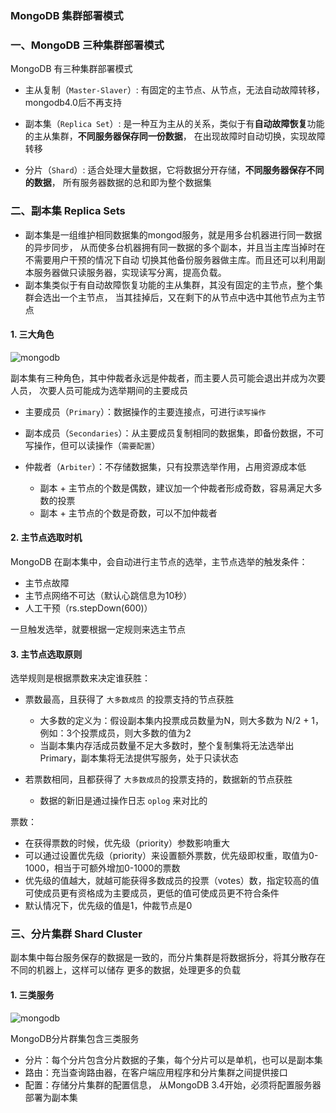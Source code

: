 ### MongoDB 集群部署模式

### 一、MongoDB 三种集群部署模式
MongoDB 有三种集群部署模式
* 主从复制（`Master-Slaver`）: 有固定的主节点、从节点，无法自动故障转移，mongodb4.0后不再支持

* 副本集（`Replica Set`）: 是一种互为主从的关系，类似于有**自动故障恢复**功能的主从集群，**不同服务器保存同一份数据**，
在出现故障时自动切换，实现故障转移
 
* 分片（`Shard`）: 适合处理大量数据，它将数据分开存储，**不同服务器保存不同的数据**，
所有服务器数据的总和即为整个数据集



 
### 二、副本集 Replica Sets
* 副本集是一组维护相同数据集的mongod服务，就是用多台机器进行同一数据的异步同步，
从而使多台机器拥有同一数据的多个副本，并且当主库当掉时在不需要用户干预的情况下自动
切换其他备份服务器做主库。而且还可以利用副本服务器做只读服务器，实现读写分离，提高负载。
* 副本集类似于有自动故障恢复功能的主从集群，其没有固定的主节点，整个集群会选出一个主节点，
当其挂掉后，又在剩下的从节点中选中其他节点为主节点

#### 1. 三大角色
![mongodb](https://fgq233.github.io/imgs/java/mongodb1.png)

副本集有三种角色，其中仲裁者永远是仲裁者，而主要人员可能会退出并成为次要人员，
次要人员可能成为选举期间的主要成员

* 主要成员（`Primary`）：数据操作的主要连接点，可进行`读写操作`

* 副本成员（`Secondaries`）：从主要成员复制相同的数据集，即备份数据，不可写操作，但可以读操作（`需要配置`）

* 仲裁者（`Arbiter`）：不存储数据集，只有投票选举作用，占用资源成本低
    * 副本 + 主节点的个数是偶数，建议加一个仲裁者形成奇数，容易满足大多数的投票
    * 副本 + 主节点的个数是奇数，可以不加仲裁者
 
#### 2. 主节点选取时机  
MongoDB 在副本集中，会自动进行主节点的选举，主节点选举的触发条件：
* 主节点故障
* 主节点网络不可达（默认心跳信息为10秒）
* 人工干预（rs.stepDown(600)）

一旦触发选举，就要根据一定规则来选主节点 

#### 3. 主节点选取原则
选举规则是根据票数来决定谁获胜：
* 票数最高，且获得了 `大多数成员` 的投票支持的节点获胜
    * 大多数的定义为：假设副本集内投票成员数量为N，则大多数为 N/2 + 1，例如：3个投票成员，则大多数的值为2
    * 当副本集内存活成员数量不足大多数时，整个复制集将无法选举出Primary，副本集将无法提供写服务，处于只读状态

* 若票数相同，且都获得了 `大多数成员`的投票支持的，数据新的节点获胜
    * 数据的新旧是通过操作日志 `oplog` 来对比的


票数：
* 在获得票数的时候，优先级（priority）参数影响重大
* 可以通过设置优先级（priority）来设置额外票数，优先级即权重，取值为0-1000，相当于可额外增加0-1000的票数
* 优先级的值越大，就越可能获得多数成员的投票（votes）数，指定较高的值可使成员更有资格成为主要成员，更低的值可使成员更不符合条件
* 默认情况下，优先级的值是1，仲裁节点是0



### 三、分片集群 Shard Cluster
副本集中每台服务保存的数据是一致的，而分片集群是将数据拆分，将其分散存在不同的机器上，这样可以储存
更多的数据，处理更多的负载

#### 1. 三类服务
![mongodb](https://fgq233.github.io/imgs/java/mongodb3.png)

MongoDB分片群集包含三类服务
* 分片：每个分片包含分片数据的子集，每个分片可以是单机，也可以是副本集
* 路由：充当查询路由器，在客户端应用程序和分片集群之间提供接口
* 配置：存储分片集群的配置信息， 从MongoDB 3.4开始，必须将配置服务器部署为副本集










